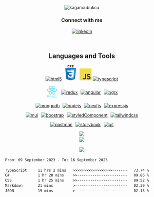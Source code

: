 <!-- Profile views -->

<p align="center"> <img src="https://komarev.com/ghpvc/?username=kagancubukcu&label=Profile%20views&color=0e75b6&style=flat" alt="kagancubukcu" /></p>

<!-- Connect with me  -->

<h3 align="center">Connect with me</h3>

<!-- Logos -->

<p align="center"> 
<a href="https://linkedin.com/in/kagancubukcu" target="blank"><img align="center" src="https://raw.githubusercontent.com/rahuldkjain/github-profile-readme-generator/master/src/images/icons/Social/linked-in-alt.svg" alt="linkedin" height="30" width="40" /></a>
</p>

<br>

<!-- Tech Stack -->

<h2 align="center">Languages and Tools</h2>
<div align="center">

<p>
<!-- Html -->
<a href="https://www.w3.org/html/" target="_blank" rel="noreferrer"> <img src="https://cdn.worldvectorlogo.com/logos/html-1.svg" alt="html5" width="40" height="40"/></a>
<!-- Css -->
<a href="https://www.w3schools.com/css/" target="_blank" rel="noreferrer"> <img src="https://raw.githubusercontent.com/devicons/devicon/master/icons/css3/css3-original-wordmark.svg" alt="css3" width="50" height="50"/></a>
<!-- JS -->
<a href="https://developer.mozilla.org/en-US/docs/Web/JavaScript" target="_blank" rel="noreferrer"> <img src="https://raw.githubusercontent.com/devicons/devicon/master/icons/javascript/javascript-original.svg" alt="javascript" width="40" height="40"/></a>
<!-- TypeScript -->
<a href="https://www.typescriptlang.org/" target="_blank" rel="noreferrer"> <img src="https://cdn.worldvectorlogo.com/logos/typescript.svg" alt="typescript" width="40" height="40"/></a>
</p>
<p style="display: flex; gap: 10px; align-items: center; justify-content: center;">
<!-- React -->
<a href="https://reactjs.org/" target="_blank" rel="noreferrer"> <img src="https://raw.githubusercontent.com/devicons/devicon/master/icons/react/react-original-wordmark.svg" alt="react" width="40" height="40"/></a>
<!-- Redux -->
<a href="https://redux.js.org/" target="_blank" rel="noreferrer"> <img src="https://cdn.worldvectorlogo.com/logos/redux.svg" alt="redux" width="40" height="40"/></a>
<!-- Angular -->
<a href="https://angular.io/" target="_blank" rel="noreferrer"> <img src="https://cdn.worldvectorlogo.com/logos/angular-icon-1.svg" alt="angular" width="40" height="40"/></a>
<!-- ngrx -->
<a href="https://ngrx.io/" target="_blank" rel="noreferrer"> <img src="https://cdn.worldvectorlogo.com/logos/ngrx.svg" alt="ngrx" width="40" height="40"/></a>
</p>

<p style="display: flex; gap: 10px; align-items: center; justify-content: center;">
<!-- MongoDB -->
<a href="https://www.mongodb.com/" target="_blank" rel="noreferrer"> <img src="https://cdn.worldvectorlogo.com/logos/mongodb-icon-1.svg" alt="mongodb" width="40" height="40"/></a>
<!-- Node.js -->
<a href="https://nodejs.org/en/" target="_blank" rel="noreferrer"> <img src="https://cdn.worldvectorlogo.com/logos/nodejs-icon.svg" alt="nodejs" width="40" height="40"/></a>
<!-- Next.js -->
<a href="https://nextjs.org/" target="_blank" rel="noreferrer"> <img src="https://img.icons8.com/fluency-systems-regular/344/nextjs.png" alt="nextjs" width="40" height="40"/></a>
<!-- Express.js -->
<a href="https://expressjs.com/" target="_blank" rel="noreferrer"> <img src="https://img.icons8.com/fluency/344/express-js.png" alt="expressjs" width="40" height="40"/></a>

</p>
<p style="display: flex; gap: 10px; align-items: center; justify-content: center;">
<!-- Mui -->
<a href="https://mui.com/" target="_blank" rel="noreferrer"> <img src="https://v4.mui.com/static/logo.png" alt="mui" width="40" height="40"/></a>
<!-- Boostrap -->
<a href="https://getbootstrap.com/" target="_blank" rel="noreferrer"> <img src="https://cdn.worldvectorlogo.com/logos/bootstrap-5-1.svg" alt="boostrap" width="40" height="40"/></a>
<!-- Styled Components -->
<a href="https://styled-components.com/" target="_blank" rel="noreferrer"> <img src="https://cdn.worldvectorlogo.com/logos/styled-components-1.svg" alt="styledComponent" width="40" height="40"/></a>
<!-- Tailwinds -->
<a href="https://tailwindcss.com/" target="_blank" rel="noreferrer"> <img src="https://cdn.worldvectorlogo.com/logos/tailwindcss.svg" alt="tailwindcss" width="40" height="40"/></a>
</p>
<p style="display: flex; gap: 10px; align-items: center; justify-content: center;">
<!-- Postsman -->
<a href="https://www.postman.com/" target="_blank" rel="noreferrer"> <img src="https://res.cloudinary.com/postman/image/upload/t_team_logo/v1629869194/team/2893aede23f01bfcbd2319326bc96a6ed0524eba759745ed6d73405a3a8b67a8" alt="postman" width="40" height="40"/></a>
<!-- Storybook -->
<a href="https://storybook.js.org/" target="_blank" rel="noreferrer"> <img src="https://avatars.githubusercontent.com/u/22632046?s=200&v=4" alt="storybook" width="40" height="40"/></a>
<a href="https://git-scm.com/" target="_blank" rel="noreferrer"> <img src="https://upload.wikimedia.org/wikipedia/commons/thumb/3/3f/Git_icon.svg/2048px-Git_icon.svg.png" alt="git" width="40" height="40"/></a>
</p>

<p align="center">

![](https://github-readme-stats.vercel.app/api?username=kagancubukcu&theme=gotham&hide_border=true&include_all_commits=false&count_private=true)<br/>
![](https://github-readme-streak-stats.herokuapp.com/?user=kagancubukcu&theme=gotham&hide_border=true)

![](https://github-readme-stats.vercel.app/api/top-langs/?username=kagancubukcu&theme=gotham&hide_border=true&include_all_commits=false&count_private=true&layout=compact)

</p>
</div>

<!--START_SECTION:waka-->

```txt
From: 09 September 2023 - To: 16 September 2023

TypeScript     11 hrs 2 mins   >>>>>>>>>>>>>>>>>>-------   73.74 %
C#             1 hr 28 mins    >>-----------------------   09.86 %
CSS            1 hr 25 mins    >>-----------------------   09.52 %
Markdown       21 mins         >------------------------   02.39 %
JSON           19 mins         >------------------------   02.13 %
```

<!--END_SECTION:waka-->
